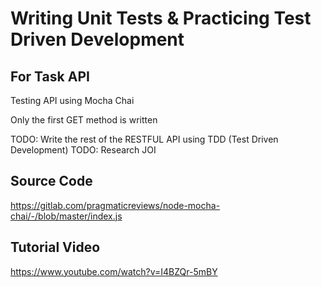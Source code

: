 # Writing Unit Tests & Practicing Test Driven Development
## For Task API

Testing API using Mocha Chai

Only the first GET method is written

TODO: Write the rest of the RESTFUL API using TDD (Test Driven Development)
TODO: Research JOI

## Source Code
https://gitlab.com/pragmaticreviews/node-mocha-chai/-/blob/master/index.js

## Tutorial Video
https://www.youtube.com/watch?v=I4BZQr-5mBY
